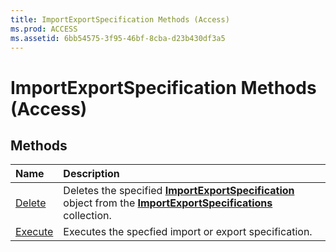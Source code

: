 ```yaml
---
title: ImportExportSpecification Methods (Access)
ms.prod: ACCESS
ms.assetid: 6bb54575-3f95-46bf-8cba-d23b430df3a5
---
```



# ImportExportSpecification Methods (Access)

## Methods



|**Name**|**Description**|
|:-----|:-----|
|[Delete](importexportspecification-delete-method-access.md)|Deletes the specified  **[ImportExportSpecification](importexportspecification-object-access.md)** object from the **[ImportExportSpecifications](importexportspecifications-object-access.md)** collection.|
|[Execute](importexportspecification-execute-method-access.md)|Executes the specfied import or export specification.|

